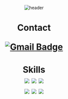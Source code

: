<div align=center>

![header](https://capsule-render.vercel.app/api?type=waving&color=95BDFF&height=300&section=header&text=Junior%20Frontend%20Developer&fontSize=60)


<h1>Contact
  <br>

[![Gmail Badge](https://img.shields.io/badge/-Gmail-d14836?style=flat-square&logo=Gmail&logoColor=white&link=mailto:kim061222@gmail.com)](mailto:kim061222@gmail.com)

<h1>Skills
  <br>
<img src="https://img.shields.io/badge/C-A8B9CC?style=for-the-badge&logo=c&logoColor=white">
<img src="https://img.shields.io/badge/java-007396?style=for-the-badge&color=brown&logoColor=white">
<img src="https://img.shields.io/badge/python-3776AB?style=for-the-badge&logo=python&logoColor=white"> 

   <br>
<img src="https://img.shields.io/badge/-html-red?style=for-the-badge&color=red&logoColor=white"> 
<img src="https://img.shields.io/badge/-css-blue?style=for-the-badge&color=blue&logoColor=white"> 
<img src="https://img.shields.io/badge/-js-yellow?style=for-the-badge&color=yellow&logoColor=white"> 
